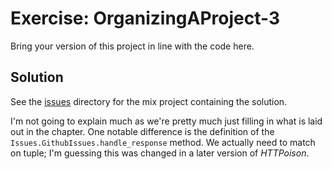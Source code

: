 # Exercise: OrganizingAProject-3
Bring your version of this project in line with the code here.

## Solution
See the [issues](./issues) directory for the mix project containing the solution.

I'm not going to explain much as we're pretty much just filling in what is laid out in the chapter. One notable difference is the definition of the `Issues.GithubIssues.handle_response` method. We actually need to match on tuple; I'm guessing this was changed in a later version of *HTTPoison*.
